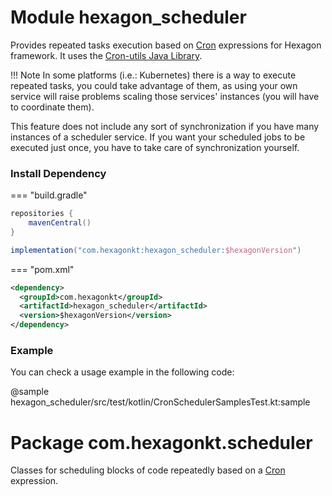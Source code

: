 
# Module hexagon_scheduler

Provides repeated tasks execution based on [Cron] expressions for Hexagon framework. It uses the
[Cron-utils Java Library].

!!! Note
    In some platforms (i.e.: Kubernetes) there is a way to execute repeated tasks, you could take
    advantage of them, as using your own service will raise problems scaling those services'
    instances (you will have to coordinate them).

This feature does not include any sort of synchronization if you have many instances of a scheduler
service. If you want your scheduled jobs to be executed just once, you have to take care of
synchronization yourself.

### Install Dependency

=== "build.gradle"
  ```groovy
  repositories {
      mavenCentral()
  }

  implementation("com.hexagonkt:hexagon_scheduler:$hexagonVersion")
  ```
=== "pom.xml"
  ```xml
  <dependency>
    <groupId>com.hexagonkt</groupId>
    <artifactId>hexagon_scheduler</artifactId>
    <version>$hexagonVersion</version>
  </dependency>
  ```

### Example

You can check a usage example in the following code:

@sample hexagon_scheduler/src/test/kotlin/CronSchedulerSamplesTest.kt:sample

# Package com.hexagonkt.scheduler

Classes for scheduling blocks of code repeatedly based on a [Cron] expression.

[Cron]: https://en.wikipedia.org/wiki/Cron
[Cron-utils Java Library]: http://cron-parser.com
